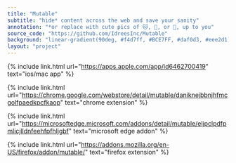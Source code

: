 ```yaml
---
title: "Mutable"
subtitle: "hide* content across the web and save your sanity"
annotation: "*or replace with cute pics of 🐱, 🐶, or 🦔, up to you"
source_code: "https://github.com/IdreesInc/Mutable"
background: "linear-gradient(90deg, #f4d7ff, #BCE7FF, #daf0d3, #eee2d1)"
layout: "project"
---
```


{% include link.html
	url="https://apps.apple.com/app/id6462700419"
	text="ios/mac app"
%}

{% include link.html
    url="https://chrome.google.com/webstore/detail/mutable/daniknejbbnjhfmcgolfpaedkpcfkaop"
    text="chrome extension"
%}

{% include link.html
    url="https://microsoftedge.microsoft.com/addons/detail/mutable/eljpclpdfpmlicjlldnfeehfpfhljgbf"
    text="microsoft edge addon"
%}

{% include link.html
    url="https://addons.mozilla.org/en-US/firefox/addon/mutable/"
    text="firefox extension"
%}